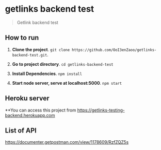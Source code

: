 
# getlinks backend test

  

> Getlink backend test

  

## How to run

1.  **Clone the project**. `git clone https://github.com/OoI3enZaoo/getlinks-backend-test.git`.

2.  **Go to project directory**. `cd getlinks-backend-test`

3.  **Install Dependencies**. `npm install`

4.  **Start node server, serve at localhost:5000**. `npm start`

  

## Heroku server

**You can access this project from https://getlinks-testing-backend.herokuapp.com

  

## List of API
https://documenter.getpostman.com/view/1178609/RzfZQZ5s